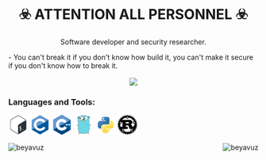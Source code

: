 <!-- ### ⚠️ ATTENTION ALL PERSONNEL ☣️ -->

<h1 align="center">☣️ ATTENTION ALL PERSONNEL ☣️</h1>

<div  align="center">
  <p>Software developer and security researcher.</p>
</div>

<p>
  - You can't break it if you don't know how build it, you can't make it secure if you don't know how to break it.
</p>

<p align="center">
  <img align="center" src="https://i.imgur.com/URagT62.gif">
</p>

<h3 align="left">Languages and Tools:</h3>
<p align="left">
  <!-- <img src="https://raw.githubusercontent.com/devicons/devicon/master/icons/android/android-original-wordmark.svg" alt="android" width="40" height="40"/> -->
  <!-- <img src="https://angular.io/assets/images/logos/angular/angular.svg" alt="angular" width="40" height="40"/> -->
  <img src="https://raw.githubusercontent.com/devicons/devicon/master/icons/bash/bash-original.svg" alt="bash" width="40" height="40"/>
  <img src="https://raw.githubusercontent.com/devicons/devicon/master/icons/c/c-original.svg" alt="c" width="40" height="40"/>
  <img src="https://raw.githubusercontent.com/devicons/devicon/master/icons/cplusplus/cplusplus-original.svg" alt="cplusplus" width="40" height="40"/>
  <!-- <img src="https://cdn.worldvectorlogo.com/logos/django.svg" alt="django" width="40" height="40"/> -->
  <!-- <img src="https://raw.githubusercontent.com/devicons/devicon/master/icons/docker/docker-original-wordmark.svg" alt="docker" width="40" height="40"/> -->
  <!-- <img src="https://www.vectorlogo.zone/logos/pocoo_flask/pocoo_flask-icon.svg" alt="flask" width="40" height="40"/> -->
  <img src="https://raw.githubusercontent.com/devicons/devicon/master/icons/go/go-original.svg" alt="go" width="40" height="40"/>
  <!-- <img src="https://www.vectorlogo.zone/logos/graphql/graphql-icon.svg" alt="graphql" width="40" height="40"/> -->
  <!-- <img src="https://raw.githubusercontent.com/devicons/devicon/master/icons/java/java-original.svg" alt="java" width="40" height="40"/> -->
  <!-- <img src="https://www.vectorlogo.zone/logos/apache_kafka/apache_kafka-icon.svg" alt="kafka" width="40" height="40"/> -->
  <!-- <img src="https://www.vectorlogo.zone/logos/kotlinlang/kotlinlang-icon.svg" alt="kotlin" width="40" height="40"/> -->
  <!-- <img src="https://raw.githubusercontent.com/devicons/devicon/master/icons/mongodb/mongodb-original-wordmark.svg" alt="mongodb" width="40" height="40"/> -->
  <!-- <img src="https://raw.githubusercontent.com/devicons/devicon/master/icons/nginx/nginx-original.svg" alt="nginx" width="40" height="40"/> -->
  <!-- <img src="https://raw.githubusercontent.com/devicons/devicon/master/icons/postgresql/postgresql-original-wordmark.svg" alt="postgresql" width="40" height="40"/> -->
  <img src="https://raw.githubusercontent.com/devicons/devicon/master/icons/python/python-original.svg" alt="python" width="40" height="40"/>
  <!-- <img src="https://www.vectorlogo.zone/logos/rabbitmq/rabbitmq-icon.svg" alt="rabbitMQ" width="40" height="40"/> -->
  <!-- <img src="https://raw.githubusercontent.com/devicons/devicon/master/icons/redis/redis-original-wordmark.svg" alt="redis" width="40" height="40"/> -->
  <img src="https://raw.githubusercontent.com/devicons/devicon/master/icons/rust/rust-plain.svg" alt="rust" width="40" height="40"/>
  <!-- <img src="https://www.vectorlogo.zone/logos/springio/springio-icon.svg" alt="spring" width="40" height="40"/> -->
  <!-- <img src="https://raw.githubusercontent.com/devicons/devicon/master/icons/vuejs/vuejs-original-wordmark.svg" alt="vuejs" width="40" height="40"/>  -->
</p>


<p>
  <img align="left" src="https://github-readme-stats.vercel.app/api?username=beyavuz&show_icons=true&theme=radical" alt="beyavuz" />
  <img align="right" src="https://github-readme-stats.vercel.app/api/top-langs?username=beyavuz&show_icons=true&locale=en&layout=compact&theme=radical" alt="beyavuz" />
</p>

<!-- <p><img align="center" src="https://github-readme-streak-stats.herokuapp.com/?user=beyavuz&" alt="beyavuz" /></p> -->


<!-- ![GitHub stats](https://github-readme-stats.vercel.app/api?username=beyavuz&show_icons=true&theme=radical) -->

<!--
**beyavuz/beyavuz** is a ✨ _special_ ✨ repository because its `README.md` (this file) appears on your GitHub profile.

Here are some ideas to get you started:

- 🔭 I’m currently working on ...
- 🌱 I’m currently learning ...
- 👯 I’m looking to collaborate on ...
- 🤔 I’m looking for help with ...
- 💬 Ask me about ...
- 📫 How to reach me: ...
- 😄 Pronouns: ...
- ⚡ Fun fact: ...
-->
